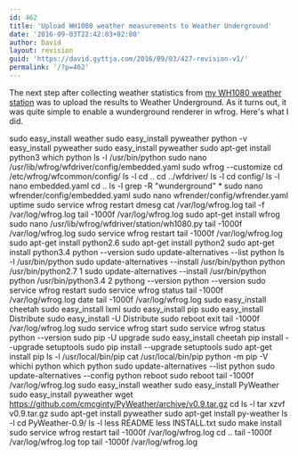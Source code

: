 ```yaml
---
id: 462
title: 'Upload WH1080 weather measurements to Weather Underground'
date: '2016-09-03T22:42:03+02:00'
author: David
layout: revision
guid: 'https://david.gyttja.com/2016/09/03/427-revision-v1/'
permalink: '/?p=462'
---
```


The next step after collecting weather statistics from <a href="https://david.gyttja.com/2016/02/29/use-an-old-wh1080-weather-station-with-raspberry-pi/">my WH1080 weather station</a> was to upload the results to Weather Underground. As it turns out, it was quite simple to enable a wunderground renderer in wfrog. Here's what I did.


sudo easy_install weather
sudo easy_install pyweather
python -v
easy_install pyweather
sudo easy_install pyweather
sudo apt-get install python3
which python
ls -l /usr/bin/python
sudo nano /usr/lib/wfrog/wfdriver/config/embedded.yaml
sudo wfrog --customize
cd /etc/wfrog/wfcommon/config/
ls -l
cd ..
cd ../wfdriver/
ls -l
cd config/
ls -l
nano embedded.yaml
cd ..
ls -l
grep -R "wunderground" *
sudo nano wfrender/config/embedded.yaml
sudo nano wfrender/config/wfrender.yaml
uptime
sudo service wfrog restart
dmesg
cat /var/log/wfrog.log
tail -f /var/log/wfrog.log
tail -1000f /var/log/wfrog.log
sudo apt-get install wfrog
sudo nano /usr/lib/wfrog/wfdriver/station/wh1080.py
tail -1000f /var/log/wfrog.log
sudo service wfrog restart
tail -1000f /var/log/wfrog.log
sudo apt-get install python2.6
sudo apt-get install python2
sudo apt-get install python3.4
python --version
sudo update-alternatives --list python
ls -l /usr/bin/python
sudo update-alternatives --install /usr/bin/python python /usr/bin/python2.7 1
sudo update-alternatives --install /usr/bin/python python /usr/bin/python3.4 2
pythong --version
python --version
sudo service wfrog restart
sudo service wfrog status
tail -1000f /var/log/wfrog.log
date
tail -1000f /var/log/wfrog.log
sudo easy_install cheetah
sudo easy_install lxml
sudo easy_install pip
sudo easy_install Distribute
sudo easy_install -U Distribute
sudo reboot
exit
tail -1000f /var/log/wfrog.log
sudo service wfrog start
sudo service wfrog status
python --version
sudo pip -U upgrade
sudo easy_install cheetah
pip install --upgrade setuptools
sudo pip install --upgrade setuptools
sudo apt-get install pip
ls -l /usr/local/bin/pip
cat /usr/local/bin/pip
python -m pip -V
whichi python
which python
sudo update-alternatives --list python
sudo update-alternatives --config python
reboot
sudo reboot
tail -1000f /var/log/wfrog.log
sudo easy_install weather
sudo easy_install PyWeather
sudo easy_install pyweather
wget https://github.com/cmcginty/PyWeather/archive/v0.9.tar.gz
cd
ls -l
tar xzvf v0.9.tar.gz
sudo apt-get install pyweather
sudo apt-get install py-weather
ls -l
cd PyWeather-0.9/
ls -l
less README
less INSTALL.txt
sudo make install
sudo service wfrog restart
tail -1000f /var/log/wfrog.log
cd ..
tail -1000f /var/log/wfrog.log
top
tail -1000f /var/log/wfrog.log